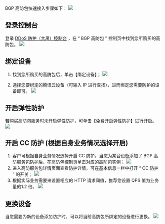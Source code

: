  BGP 高防包快速接入步骤如下：
![](https://main.qcloudimg.com/raw/6cd50ba44d57e0d884f8ee17581bdd34.png)
 
## 登录控制台
登录 [DDoS 防护（大禹）控制台](https://console.cloud.tencent.com/dayu/bgp) ，在 “ BGP 高防包 ” 控制页中找到您所购买的高防包。
![](https://main.qcloudimg.com/raw/78dff8603cf7b5b09dd9580f50d305d7.png)

## 绑定设备
1. 找到您所购买的高防包后，单击【绑定设备】；
  ![](https://main.qcloudimg.com/raw/4661418c76fd0e0256e2b2a6fd7fcbb3.png)

2. 选择您要绑定的腾讯云设备（可输入 IP 进行查找），进而绑定您需要防护的设备即可。
  ![](https://main.qcloudimg.com/raw/d35d4a6fa07bc14b6d0f6e250cf590c8.png)

## 开启弹性防护
若购买高防包服务时未开启弹性防护，可单击【免费开启弹性防护】进行开启。
  ![](https://main.qcloudimg.com/raw/5ce02f111ae11c787770681988f18197.png)
	
## 开启 CC 防护 (根据自身业务情况选择开启)
1. 客户可根据自身业务情况选择开启 CC 防护，当您为某台设备添加了 BGP 高防服务包防护后，在高防包控制页单击对应的高防包实例；
![](https://main.qcloudimg.com/raw/8f7b1bc508948d5d6ac2281d47f1ede5.png)
2. 进入高防服务包详情页面查看防护详情，可在基本信息一栏中打开 “ CC 防护 ” 的开关；
  ![](https://main.qcloudimg.com/raw/847b9794e5ae052aeae7aa4def549fb5.png)
3. 根据实际业务需要来设置相应的 HTTP 请求阈值，推荐您设置 QPS 值为业务量的1.2 倍。
![](https://main.qcloudimg.com/raw/1df583bf4739d7a568bb9cc4859f2fa5.png)

## 更换设备
  当您需要为新的设备添加防护时，可以将当前高防包所绑定的设备进行更换。
  ![](https://main.qcloudimg.com/raw/cc96f683fcbda2f144bd8b944638d3ab.png)
